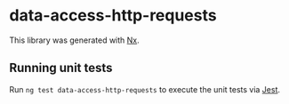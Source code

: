 # data-access-http-requests

This library was generated with [Nx](https://nx.dev).

## Running unit tests

Run `ng test data-access-http-requests` to execute the unit tests via [Jest](https://jestjs.io).
